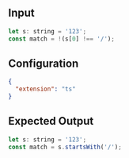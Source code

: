 
## Input
```javascript input
let s: string = '123';
const match = !(s[0] !== '/');
```

## Configuration
```json configuration
{
  "extension": "ts"
}
```

## Expected Output
```javascript expected output
let s: string = '123';
const match = s.startsWith('/');
```
